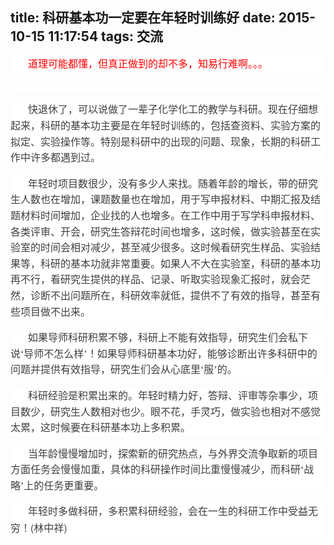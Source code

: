 title: 科研基本功一定要在年轻时训练好
date: 2015-10-15 11:17:54
tags: 交流
---
<div>
<div style="word-wrap: break-word; -webkit-nbsp-mode: space; -webkit-line-break: after-white-space;">
<p style="max-width: 100%; word-wrap: normal; box-sizing: border-box !important; min-height: 1em; white-space: pre-wrap; color: rgb(62, 62, 62); font-family: 'Helvetica Neue', Helvetica, 'Hiragino Sans GB', 'Microsoft YaHei', 微软雅黑, Arial, sans-serif; font-size: 16px; font-style: normal; font-variant: normal; font-weight: normal; letter-spacing: normal; line-height: 25.6000003814697px; orphans: auto; text-transform: none; widows: auto; word-spacing: 0px; -webkit-text-stroke-width: 0px; text-align: left; text-indent: 28px; background-color: rgb(255, 255, 255);"><span style="max-width: 100%; word-wrap: break-word !important; box-sizing: border-box !important; font-family: 宋体; color: red;">道理可能都懂，但真正做到的却不多，知易行难啊。。。</span></p>
<p style="max-width: 100%; word-wrap: normal; box-sizing: border-box !important; min-height: 1em; white-space: pre-wrap; color: rgb(62, 62, 62); font-family: 'Helvetica Neue', Helvetica, 'Hiragino Sans GB', 'Microsoft YaHei', 微软雅黑, Arial, sans-serif; font-size: 16px; font-style: normal; font-variant: normal; font-weight: normal; letter-spacing: normal; line-height: 25.6000003814697px; orphans: auto; text-transform: none; widows: auto; word-spacing: 0px; -webkit-text-stroke-width: 0px; text-align: left; text-indent: 28px; background-color: rgb(255, 255, 255);"></p>
<p style="max-width: 100%; word-wrap: normal; box-sizing: border-box !important; min-height: 1em; white-space: pre-wrap; color: rgb(62, 62, 62); font-family: 'Helvetica Neue', Helvetica, 'Hiragino Sans GB', 'Microsoft YaHei', 微软雅黑, Arial, sans-serif; font-size: 16px; font-style: normal; font-variant: normal; font-weight: normal; letter-spacing: normal; line-height: 25.6000003814697px; orphans: auto; text-transform: none; widows: auto; word-spacing: 0px; -webkit-text-stroke-width: 0px; text-align: left; text-indent: 28px; background-color: rgb(255, 255, 255);"><span style="max-width: 100%; word-wrap: break-word !important; box-sizing: border-box !important; font-family: 宋体;">快退休了，可以说做了一辈子化学化工的教学与科研。现在仔细想起来，科研的基本功主要是在年轻时训练的，包括查资料、实验方案的拟定、实验操作等。特别是科研中的出现的问题、现象，长期的科研工作中许多都遇到过。</span></p>
<p style="max-width: 100%; word-wrap: normal; box-sizing: border-box !important; min-height: 1em; white-space: pre-wrap; color: rgb(62, 62, 62); font-family: 'Helvetica Neue', Helvetica, 'Hiragino Sans GB', 'Microsoft YaHei', 微软雅黑, Arial, sans-serif; font-size: 16px; font-style: normal; font-variant: normal; font-weight: normal; letter-spacing: normal; line-height: 25.6000003814697px; orphans: auto; text-transform: none; widows: auto; word-spacing: 0px; -webkit-text-stroke-width: 0px; text-align: left; text-indent: 28px; background-color: rgb(255, 255, 255);"><span style="max-width: 100%; word-wrap: break-word !important; box-sizing: border-box !important; font-family: 宋体;">年轻时项目数很少，没有多少人来找。随着年龄的增长，带的研究生人数也在增加，课题数量也在增加，用于写申报材料、中期汇报及结题材料时间增加，企业找的人也增多。在工作中用于写学科申报材料、各类评审、开会，研究生答辩花时间也增多，这时候，做实验甚至在实验室的时间会相对减少，甚至减少很多。这时候看研究生样品、实验结果等，科研的基本功就非常重要。如果人不大在实验室，科研的基本功再不行，看研究生提供的样品、记录、听取实验现象汇报时，就会茫然，诊断不出问题所在，科研效率就低，提供不了有效的指导，甚至有些项目做不出来。</span></p>
<p style="max-width: 100%; word-wrap: normal; box-sizing: border-box !important; min-height: 1em; white-space: pre-wrap; color: rgb(62, 62, 62); font-family: 'Helvetica Neue', Helvetica, 'Hiragino Sans GB', 'Microsoft YaHei', 微软雅黑, Arial, sans-serif; font-size: 16px; font-style: normal; font-variant: normal; font-weight: normal; letter-spacing: normal; line-height: 25.6000003814697px; orphans: auto; text-transform: none; widows: auto; word-spacing: 0px; -webkit-text-stroke-width: 0px; text-align: left; text-indent: 28px; background-color: rgb(255, 255, 255);"><span style="max-width: 100%; word-wrap: break-word !important; box-sizing: border-box !important; font-family: 宋体;">如果导师科研积累不够，科研上不能有效指导，研究生们会私下说‘导师不怎么样’！</span><span style="max-width: 100%; word-wrap: break-word !important; box-sizing: border-box !important; font-family: 宋体;">如果导师科研基本功好，能够诊断出许多科研中的问题并提供有效指导，研究生们会从心底里‘服’的。</span></p>
<p style="max-width: 100%; word-wrap: normal; box-sizing: border-box !important; min-height: 1em; white-space: pre-wrap; color: rgb(62, 62, 62); font-family: 'Helvetica Neue', Helvetica, 'Hiragino Sans GB', 'Microsoft YaHei', 微软雅黑, Arial, sans-serif; font-size: 16px; font-style: normal; font-variant: normal; font-weight: normal; letter-spacing: normal; line-height: 25.6000003814697px; orphans: auto; text-transform: none; widows: auto; word-spacing: 0px; -webkit-text-stroke-width: 0px; text-align: left; text-indent: 28px; background-color: rgb(255, 255, 255);"><span style="max-width: 100%; word-wrap: break-word !important; box-sizing: border-box !important; font-family: 宋体;">科研经验是积累出来的。年轻时精力好，答辩、评审等杂事少，项目数少，研究生人数相对也少。眼不花，手灵巧，做实验也相对不感觉太累，这时候要在科研基本功上多积累。</span></p>
<p style="max-width: 100%; word-wrap: normal; box-sizing: border-box !important; min-height: 1em; white-space: pre-wrap; color: rgb(62, 62, 62); font-family: 'Helvetica Neue', Helvetica, 'Hiragino Sans GB', 'Microsoft YaHei', 微软雅黑, Arial, sans-serif; font-size: 16px; font-style: normal; font-variant: normal; font-weight: normal; letter-spacing: normal; line-height: 25.6000003814697px; orphans: auto; text-transform: none; widows: auto; word-spacing: 0px; -webkit-text-stroke-width: 0px; text-align: left; text-indent: 28px; background-color: rgb(255, 255, 255);"><span style="max-width: 100%; word-wrap: break-word !important; box-sizing: border-box !important; font-family: 宋体;">当年龄慢慢增加时，探索新的研究热点，与外界交流争取新的项目方面任务会慢慢加重，具体的科研操作时间比重慢慢减少，而科研‘战略’上的任务更重要。</span></p>
<p style="max-width: 100%; word-wrap: normal; box-sizing: border-box !important; min-height: 1em; white-space: pre-wrap; color: rgb(62, 62, 62); font-family: 'Helvetica Neue', Helvetica, 'Hiragino Sans GB', 'Microsoft YaHei', 微软雅黑, Arial, sans-serif; font-size: 16px; font-style: normal; font-variant: normal; font-weight: normal; letter-spacing: normal; line-height: 25.6000003814697px; orphans: auto; text-transform: none; widows: auto; word-spacing: 0px; -webkit-text-stroke-width: 0px; text-align: left; text-indent: 28px; background-color: rgb(255, 255, 255);"><span style="max-width: 100%; word-wrap: break-word !important; box-sizing: border-box !important; font-family: 宋体;">年轻时多做科研，多积累科研经验，会在一生的科研工作中受益无穷！</span>(<span style="max-width: 100%; word-wrap: break-word !important; box-sizing: border-box !important; font-family: 宋体;">林中祥</span>)</p>
</div>
</div></body>